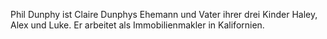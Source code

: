 Phil Dunphy ist Claire Dunphys Ehemann und Vater ihrer drei Kinder Haley, Alex und Luke. Er arbeitet als Immobilienmakler in Kalifornien.